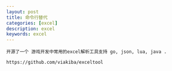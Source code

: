 ```yaml
---
layout: post
title: 命令行替代
categories: [excel]
description: excel
keywords: excel
---
```


    开源了一个 游戏开发中常用的excel解析工具支持 go, json, lua, java .

    https://github.com/viakiba/exceltool